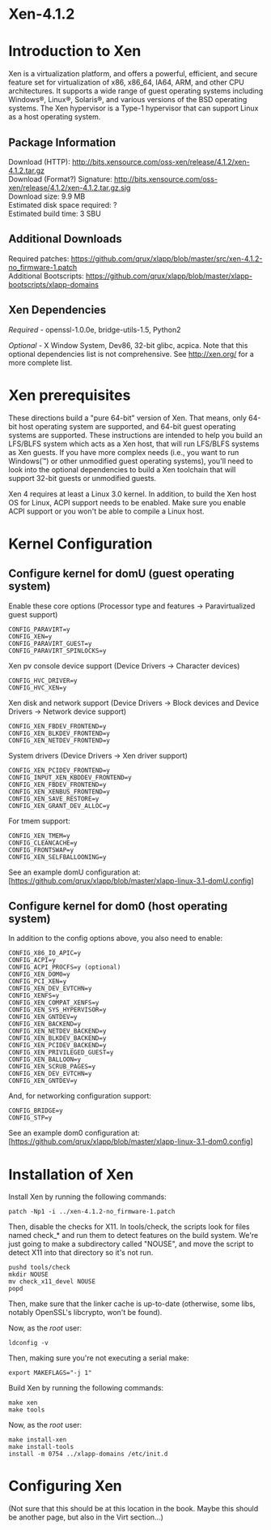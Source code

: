 Xen-4.1.2
=========

Introduction to Xen
===================

Xen is a virtualization platform, and offers a powerful, efficient, and secure feature set for virtualization of x86, x86_64, IA64, ARM, and other CPU architectures. It supports a wide range of guest operating systems including Windows®, Linux®, Solaris®, and various versions of the BSD operating systems.  The Xen hypervisor is a Type-1 hypervisor that can support Linux as a host operating system.


Package Information
-------------------

Download (HTTP): http://bits.xensource.com/oss-xen/release/4.1.2/xen-4.1.2.tar.gz<br />
Download (Format?) Signature: http://bits.xensource.com/oss-xen/release/4.1.2/xen-4.1.2.tar.gz.sig<br />
Download size: 9.9 MB<br />
Estimated disk space required: ?<br />
Estimated build time: 3 SBU<br />


Additional Downloads
--------------------

Required patches: https://github.com/qrux/xlapp/blob/master/src/xen-4.1.2-no_firmware-1.patch<br />
Additional Bootscripts: https://github.com/qrux/xlapp/blob/master/xlapp-bootscripts/xlapp-domains


Xen Dependencies
----------------
*Required* - openssl-1.0.0e, bridge-utils-1.5, Python2

*Optional* - X Window System, Dev86, 32-bit glibc, acpica.  Note that this optional dependencies list is not comprehensive.  See http://xen.org/ for a more complete list.


Xen prerequisites
=================

These directions build a "pure 64-bit" version of Xen.  That means, only 64-bit host operating system are supported, and 64-bit guest operating systems are supported.  These instructions are intended to help you build an LFS/BLFS system which acts as a Xen host, that will run LFS/BLFS systems as Xen guests.  If you have more complex needs (i.e., you want to run Windows(™) or other unmodified guest operating systems), you'll need to look into the optional dependencies to build a Xen toolchain that will support 32-bit guests or unmodified guests.

Xen 4 requires at least a Linux 3.0 kernel.  In addition, to build the Xen host OS for Linux, ACPI support needs to be enabled.  Make sure you enable ACPI support or you won't be able to compile a Linux host.


Kernel Configuration
====================

Configure kernel for domU (guest operating system)
--------------------------------------------------

Enable these core options (Processor type and features -> Paravirtualized guest support)

	CONFIG_PARAVIRT=y
	CONFIG_XEN=y
	CONFIG_PARAVIRT_GUEST=y
	CONFIG_PARAVIRT_SPINLOCKS=y

Xen pv console device support (Device Drivers -> Character devices)

	CONFIG_HVC_DRIVER=y
	CONFIG_HVC_XEN=y

Xen disk and network support (Device Drivers -> Block devices and Device Drivers -> Network device support)

	CONFIG_XEN_FBDEV_FRONTEND=y
	CONFIG_XEN_BLKDEV_FRONTEND=y
	CONFIG_XEN_NETDEV_FRONTEND=y

System drivers (Device Drivers -> Xen driver support)

	CONFIG_XEN_PCIDEV_FRONTEND=y
	CONFIG_INPUT_XEN_KBDDEV_FRONTEND=y
	CONFIG_XEN_FBDEV_FRONTEND=y
	CONFIG_XEN_XENBUS_FRONTEND=y
	CONFIG_XEN_SAVE_RESTORE=y
	CONFIG_XEN_GRANT_DEV_ALLOC=y

For tmem support:

	CONFIG_XEN_TMEM=y
	CONFIG_CLEANCACHE=y
	CONFIG_FRONTSWAP=y
	CONFIG_XEN_SELFBALLOONING=y

See an example domU configuration at: [https://github.com/qrux/xlapp/blob/master/xlapp-linux-3.1-domU.config]

Configure kernel for dom0 (host operating system)
-------------------------------------------------

In addition to the config options above, you also need to enable:

	CONFIG_X86_IO_APIC=y
	CONFIG_ACPI=y
	CONFIG_ACPI_PROCFS=y (optional)
	CONFIG_XEN_DOM0=y
	CONFIG_PCI_XEN=y
	CONFIG_XEN_DEV_EVTCHN=y
	CONFIG_XENFS=y
	CONFIG_XEN_COMPAT_XENFS=y
	CONFIG_XEN_SYS_HYPERVISOR=y
	CONFIG_XEN_GNTDEV=y
	CONFIG_XEN_BACKEND=y
	CONFIG_XEN_NETDEV_BACKEND=y
	CONFIG_XEN_BLKDEV_BACKEND=y
	CONFIG_XEN_PCIDEV_BACKEND=y
	CONFIG_XEN_PRIVILEGED_GUEST=y
	CONFIG_XEN_BALLOON=y
	CONFIG_XEN_SCRUB_PAGES=y
	CONFIG_XEN_DEV_EVTCHN=y
	CONFIG_XEN_GNTDEV=y

And, for networking configuration support:

	CONFIG_BRIDGE=y
	CONFIG_STP=y

See an example dom0 configuration at: [https://github.com/qrux/xlapp/blob/master/xlapp-linux-3.1-dom0.config]


Installation of Xen
===================

Install Xen by running the following commands:

	patch -Np1 -i ../xen-4.1.2-no_firmware-1.patch

Then, disable the checks for X11.  In tools/check, the scripts look for files named check_* and run them to detect features on the build system.  We're just going to make a subdirectory called "NOUSE", and move the script to detect X11 into that directory so it's not run.

	pushd tools/check
	mkdir NOUSE
	mv check_x11_devel NOUSE
	popd

Then, make sure that the linker cache is up-to-date (otherwise, some libs, notably OpenSSL's libcrypto, won't be found).

Now, as the *root* user:

	ldconfig -v

Then, making sure you're not executing a serial make:

	export MAKEFLAGS="-j 1"

Build Xen by running the following commands:

	make xen
	make tools

Now, as the *root* user:

	make install-xen
	make install-tools
	install -m 0754 ../xlapp-domains /etc/init.d

Configuring Xen
===============

(Not sure that this should be at this location in the book.  Maybe this should be another page, but also in the Virt section…)
